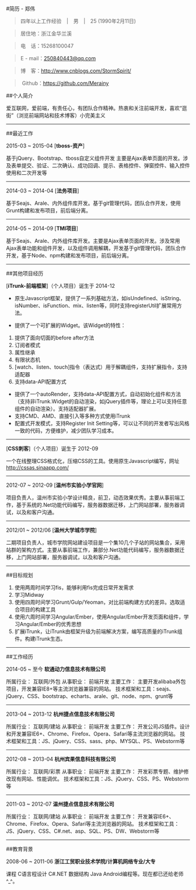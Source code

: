 #简历 - 郑伟

> 四年以上工作经验　|　男　|　25 (1990年2月11日)

> 居住地：浙江金华兰溪

> 电　话：15268100047

> E - mail：250840443@qq.com

> 博　客：http://www.cnblogs.com/StormSpirit/

> &nbsp;Github：https://github.com/Merainy

##个人简介

爱互联网，爱前端，有责任心，有团队合作精神。热衷和关注前端开发，喜欢“逛街”（浏览前端网站和技术博客）小完美主义

------
##最近工作

2015-03 ~ 2015-04 [**tboss-资产**]

基于jQuery、Bootstrap、tboss自定义组件开发 主要是Ajax表单页面的开发。涉及表单提交、验证、二次确认、成功回调、提示、表格控件、弹窗控件、输入控件使用和二次开发等

------
2014-03 ~ 2014-04 [**法务项目**]

基于Seajs、Arale、内外组件库开发。基于git管理代码，团队合作开发，使用Grunt构建和发布项目，前后端分离。

------
2014-05 ~ 2014-09 [**TMI项目**]

基于Seajs、Arale、内外组件库开发。主要是Ajax表单页面的开发。涉及常用Ajax表单功能和组件开发，以及组件调用解耦，开发基于git管理代码，团队合作开发，基于Node、npm构建和发布项目，前后端分离。

------

##其他项目经历

[**iTrunk-前端框架**]（个人项目）诞生于 2014-12

* 原生Javascript框架，提供了一系列基础方法，如isUndefined、isString、isNumber、isFunction、mix、listen等，同时支持registerUtil扩展常用方法。

* 提供了一个可扩展的Widget。该Widget的特性：

1. 提供了面向切面的before after方法
2. 订阅者模式
3. 属性继承
4. 有限状态机
5. [watch、listen、touch]指令（表达式）用于解耦组件，支持扩展指令，支持适配器
6. 支持data-API配置方式

* 提供了一个autoRender，支持data-API配置方式，自动初始化组件和方法（支持非iTrunk.Widget的自动渲染，如jQuery插件等，理论上可以支持任意组件的自动渲染）。支持适配器扩展。
* 支持CMD、AMD、直接引入等多种方式使用iTrunk
* 配置式开发模式，支持Register Init Setting等，可以让不同的开发者写出风格一致的代码，方便维护，减少团队学习成本。

------
[**CSS刺客**]（个人项目）诞生于 2012-09

一个在线整理CSS格式化，压缩CSS的工具。使用原生Javascript编写，网址 http://cssas.sinaapp.com/

------
2012-07 ~ 2012-09 [**温州市实验小学官网**]

项目负责人，温州市实验小学设计精良，前卫，动态效果优秀。主要从事前端工作，基于系统的.Net功能代码编写，服务器数据迁移，上门网站部署，服务器调试，以及和客户沟通。

------
2012/01 ~ 2012/06 [**温州大学城市学院**]

二期项目负责人，城市学院网站建设项目是一个集10几个子站的网站集合，采用站群的架构方式。主要从事前端工作，兼部分.Net功能代码编写，服务器数据迁移，上门网站部署，服务器调试，以及和客户沟通。

------

##目标规划

1. 使用两周时间学习fis，能够利用fis完成日常开发需求
2. 学习Midway
3. 使用四周时间学习Grunt/Gulp/Yeoman，对比前端构建方式的差异。选取适合项目的构建工具
4. 使用六周时间学习Angular/Ember，使用Angular/Ember开发页面和组件，学习Angular/Ember的优秀思想
5. 扩展iTrunk，让iTrunk由框架升级为前端解决方案，编写高质量的iTrunk组件。构建iTrunk生态。

------

##工作经历

2014-05 ~ 至今 **软通动力信息技术有限公司**

所属行业： 互联网/外包
从事职业： 前端开发
主要工作： 主要开发alibaba外包项目，开发兼容IE8+等主流浏览器兼容的网站。
技术框架和工具：seajs、jQuery、CSS、bootstrap、echarts、arale、git、node、npm、grunt等

------

2013-04 ~ 2013-12 **杭州捷点信息技术有限公司**

所属行业： 互联网/建站
从事职业： 前端开发
主要工作： 开发公司JS插件。设计和开发兼容IE6+、Chrome、Firefox、Opera、Safari等主流浏览器的网站。
技术框架和工具：JS、jQuery、CSS、sass、php、MYSQL、PS、Webstorm等

------

2012-08 ~ 2013-04 **杭州宾果信息科技有限公司**

所属行业： 互联网/彩票
从事职业： 前端开发
主要工作： 开发彩票专题、维护修改现有网站、性能调优。
技术框架和工具：JS、jQuery、CSS、PS、Webstorm等

------

2011-03 ~ 2012-07 **温州捷点信息技术有限公司**

所属行业： 互联网/建站
从事职业： 前端开发
主要工作： 开发兼容IE6+、Chrome、Firefox、Opera、Safari等主流浏览器的网站。
技术框架和工具：JS、jQuery、CSS、C#.net、asp、SQL、PS、DW、Webstorm等

------
##教育背景

2008-06 ~ 2011-06 **浙江工贸职业技术学院/计算机网络专业/大专**

课程 C语言程设计 C#.NET 数据结构 Java Android编程等。现在都已还给老师 ^_^。
